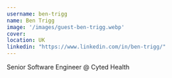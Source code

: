 ```yaml
---
username: ben-trigg
name: Ben Trigg
image: '/images/guest-ben-trigg.webp'
cover:
location: UK
linkedin: "https://www.linkedin.com/in/ben-trigg/"
---
```

Senior Software Engineer @ Cyted Health